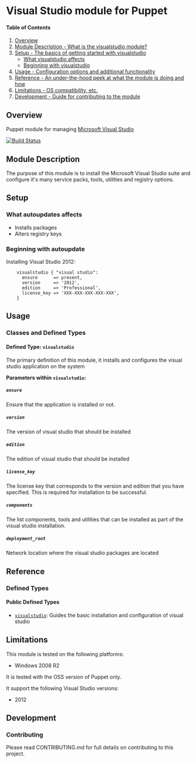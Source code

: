 # Visual Studio module for Puppet

#### Table of Contents

1. [Overview](#overview)
1. [Module Description - What is the visualstudio module?](#module-description)
1. [Setup - The basics of getting started with visualstudio](#setup)
    * [What visualstudio affects](#what-visualstudio-affects)
    * [Beginning with visualstudio](#beginning-with-visualstudio)
1. [Usage - Configuration options and additional functionality](#usage)
1. [Reference - An under-the-hood peek at what the module is doing and how](#reference)
1. [Limitations - OS compatibility, etc.](#limitations)
1. [Development - Guide for contributing to the module](#development)

## Overview

Puppet module for managing [Microsoft Visual Studio](http://www.visualstudio.com/)

[![Build Status](https://secure.travis-ci.org/liamjbennett/puppet-visualstudio.png)](http://travis-ci.org/liamjbennett/puppet-visualstudio)

## Module Description

The purpose of this module is to install the Microsoft Visual Studio suite and
configure it's many service packs, tools, utilities and registry options.

## Setup

### What autoupdates affects

* Installs packages
* Alters registry keys

### Beginning with autoupdate

Installing Visual Studio 2012:

```puppet
    visualstudio { "visual studio":
      ensure      => present,
      version     => '2012',
      edition     => 'Professional',
      license_key => 'XXX-XXX-XXX-XXX-XXX',
    }
```

## Usage

### Classes and Defined Types

#### Defined Type: `visualstudio`

The primary definition of this module, it installs and configures the visual
studio application on the system

**Parameters within `visualstudio`:**

##### `ensure`

Ensure that the application is installed or not.

##### `version`

The version of visual studio that should be installed

##### `edition`

The edition of visual studio that should be installed

##### `license_key`

The license key that corresponds to the version and edition that you have
specified. This is required for installation to be successful.

##### `components`

The list components, tools and utilities that can be installed as part of the
visual studio installation.

##### `deployment_root`

Network location where the visual studio packages are located

## Reference

### Defined Types

#### Public Defined Types

* [`visualstudio`](#class_visualstudio): Guides the basic installation and
  configuration of visual studio

## Limitations

This module is tested on the following platforms:

* Windows 2008 R2

It is tested with the OSS version of Puppet only.

It support the following Visual Studio versions:

* 2012

## Development

### Contributing

Please read CONTRIBUTING.md for full details on contributing to this project.
